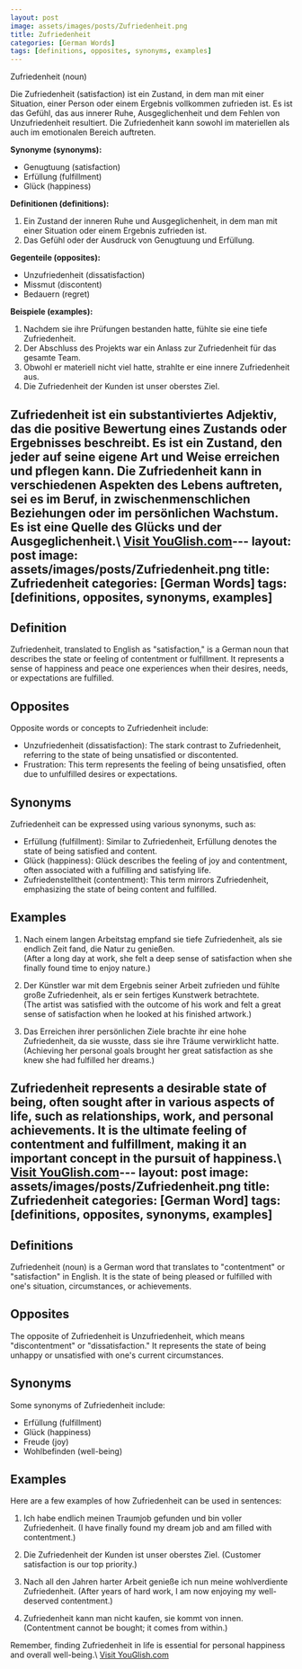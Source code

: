 ```yaml
---
layout: post
image: assets/images/posts/Zufriedenheit.png
title: Zufriedenheit
categories: [German Words]
tags: [definitions, opposites, synonyms, examples]
---
```


Zufriedenheit (noun)

Die Zufriedenheit (satisfaction) ist ein Zustand, in dem man mit einer Situation, einer Person oder einem Ergebnis vollkommen zufrieden ist. Es ist das Gefühl, das aus innerer Ruhe, Ausgeglichenheit und dem Fehlen von Unzufriedenheit resultiert. Die Zufriedenheit kann sowohl im materiellen als auch im emotionalen Bereich auftreten.

**Synonyme (synonyms):**

- Genugtuung (satisfaction)
- Erfüllung (fulfillment)
- Glück (happiness)

**Definitionen (definitions):**

1. Ein Zustand der inneren Ruhe und Ausgeglichenheit, in dem man mit einer Situation oder einem Ergebnis zufrieden ist.
2. Das Gefühl oder der Ausdruck von Genugtuung und Erfüllung.

**Gegenteile (opposites):**

- Unzufriedenheit (dissatisfaction)
- Missmut (discontent)
- Bedauern (regret)

**Beispiele (examples):**

1. Nachdem sie ihre Prüfungen bestanden hatte, fühlte sie eine tiefe Zufriedenheit.
2. Der Abschluss des Projekts war ein Anlass zur Zufriedenheit für das gesamte Team.
3. Obwohl er materiell nicht viel hatte, strahlte er eine innere Zufriedenheit aus.
4. Die Zufriedenheit der Kunden ist unser oberstes Ziel.

Zufriedenheit ist ein substantiviertes Adjektiv, das die positive Bewertung eines Zustands oder Ergebnisses beschreibt. Es ist ein Zustand, den jeder auf seine eigene Art und Weise erreichen und pflegen kann. Die Zufriedenheit kann in verschiedenen Aspekten des Lebens auftreten, sei es im Beruf, in zwischenmenschlichen Beziehungen oder im persönlichen Wachstum. Es ist eine Quelle des Glücks und der Ausgeglichenheit.\ <a id="yg-widget-0" class="youglish-widget" data-query="Zufriedenheit" data-lang="german" data-components="8412" data-auto-start="0" data-bkg-color="theme_light" data-title="How%20to%20pronounce%20Zufriedenheit%20in%20German"  rel="nofollow" href="https://youglish.com">Visit YouGlish.com</a><script async src="https://youglish.com/public/emb/widget.js" charset="utf-8"></script>---
layout: post
image: assets/images/posts/Zufriedenheit.png
title: Zufriedenheit
categories: [German Words]
tags: [definitions, opposites, synonyms, examples]
---

## Definition

Zufriedenheit, translated to English as "satisfaction," is a German noun that describes the state or feeling of contentment or fulfillment. It represents a sense of happiness and peace one experiences when their desires, needs, or expectations are fulfilled.

## Opposites

Opposite words or concepts to Zufriedenheit include:

- Unzufriedenheit (dissatisfaction): The stark contrast to Zufriedenheit, referring to the state of being unsatisfied or discontented.
- Frustration: This term represents the feeling of being unsatisfied, often due to unfulfilled desires or expectations.

## Synonyms

Zufriedenheit can be expressed using various synonyms, such as:

- Erfüllung (fulfillment): Similar to Zufriedenheit, Erfüllung denotes the state of being satisfied and content.
- Glück (happiness): Glück describes the feeling of joy and contentment, often associated with a fulfilling and satisfying life.
- Zufriedenstelltheit (contentment): This term mirrors Zufriedenheit, emphasizing the state of being content and fulfilled.

## Examples

1. Nach einem langen Arbeitstag empfand sie tiefe Zufriedenheit, als sie endlich Zeit fand, die Natur zu genießen.\
(After a long day at work, she felt a deep sense of satisfaction when she finally found time to enjoy nature.)

2. Der Künstler war mit dem Ergebnis seiner Arbeit zufrieden und fühlte große Zufriedenheit, als er sein fertiges Kunstwerk betrachtete.\
(The artist was satisfied with the outcome of his work and felt a great sense of satisfaction when he looked at his finished artwork.)

3. Das Erreichen ihrer persönlichen Ziele brachte ihr eine hohe Zufriedenheit, da sie wusste, dass sie ihre Träume verwirklicht hatte.\
(Achieving her personal goals brought her great satisfaction as she knew she had fulfilled her dreams.)

Zufriedenheit represents a desirable state of being, often sought after in various aspects of life, such as relationships, work, and personal achievements. It is the ultimate feeling of contentment and fulfillment, making it an important concept in the pursuit of happiness.\ <a id="yg-widget-0" class="youglish-widget" data-query="Zufriedenheit" data-lang="german" data-components="8412" data-auto-start="0" data-bkg-color="theme_light" data-title="How%20to%20pronounce%20Zufriedenheit%20in%20German"  rel="nofollow" href="https://youglish.com">Visit YouGlish.com</a><script async src="https://youglish.com/public/emb/widget.js" charset="utf-8"></script>---
layout: post
image: assets/images/posts/Zufriedenheit.png
title: Zufriedenheit
categories: [German Word]
tags: [definitions, opposites, synonyms, examples]
---

## Definitions

Zufriedenheit (noun) is a German word that translates to "contentment" or "satisfaction" in English. It is the state of being pleased or fulfilled with one's situation, circumstances, or achievements.

## Opposites

The opposite of Zufriedenheit is Unzufriedenheit, which means "discontentment" or "dissatisfaction." It represents the state of being unhappy or unsatisfied with one's current circumstances.

## Synonyms

Some synonyms of Zufriedenheit include:

- Erfüllung (fulfillment)
- Glück (happiness)
- Freude (joy)
- Wohlbefinden (well-being)

## Examples

Here are a few examples of how Zufriedenheit can be used in sentences:

1. Ich habe endlich meinen Traumjob gefunden und bin voller Zufriedenheit.
   (I have finally found my dream job and am filled with contentment.)

2. Die Zufriedenheit der Kunden ist unser oberstes Ziel.
   (Customer satisfaction is our top priority.)

3. Nach all den Jahren harter Arbeit genieße ich nun meine wohlverdiente Zufriedenheit.
   (After years of hard work, I am now enjoying my well-deserved contentment.)

4. Zufriedenheit kann man nicht kaufen, sie kommt von innen.
   (Contentment cannot be bought; it comes from within.)

Remember, finding Zufriedenheit in life is essential for personal happiness and overall well-being.\ <a id="yg-widget-0" class="youglish-widget" data-query="Zufriedenheit" data-lang="german" data-components="8412" data-auto-start="0" data-bkg-color="theme_light" data-title="How%20to%20pronounce%20Zufriedenheit%20in%20German"  rel="nofollow" href="https://youglish.com">Visit YouGlish.com</a><script async src="https://youglish.com/public/emb/widget.js" charset="utf-8"></script>